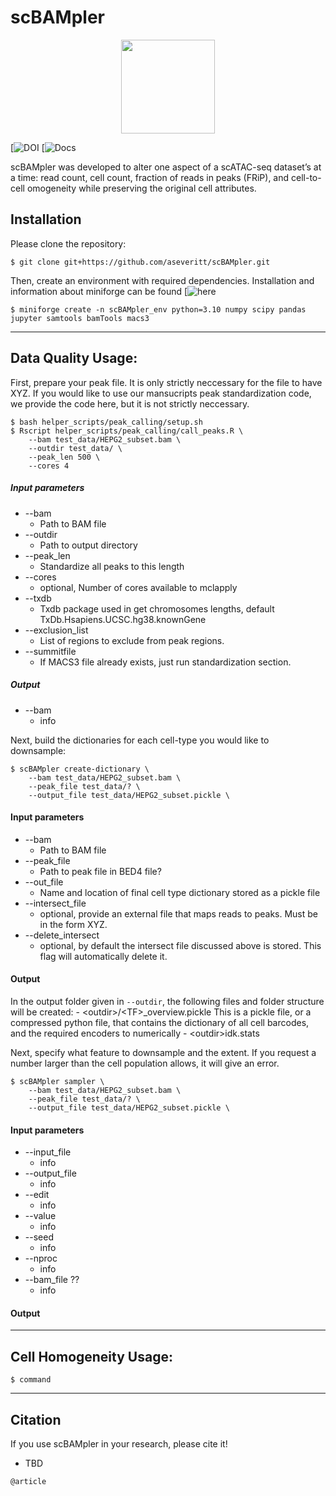 # scBAMpler

<p align ="center">
<img src='https://github.com/aseveritt/scBAMpler/docs/scBAMpler.png' height="150">
</p>

[![DOI](TBD)
[![Docs](TBD)

scBAMpler was developed to alter one aspect of a scATAC-seq dataset’s at a time: read count, cell count, fraction of reads in peaks (FRiP), and cell-to-cell omogeneity while preserving the original cell attributes. 

## Installation

Please clone the repository:

    $ git clone git+https://github.com/aseveritt/scBAMpler.git

Then, create an environment with required dependencies. Installation and information about miniforge can be found [![here](https://github.com/conda-forge/miniforge)

    $ miniforge create -n scBAMpler_env python=3.10 numpy scipy pandas jupyter samtools bamTools macs3


---------------

## Data Quality Usage:

First, prepare your peak file. It is only strictly neccessary for the file to have XYZ. 
If you would like to use our mansucripts peak standardization code, we provide the code here, but it is not strictly neccessary. 
```
$ bash helper_scripts/peak_calling/setup.sh 
$ Rscript helper_scripts/peak_calling/call_peaks.R \
    --bam test_data/HEPG2_subset.bam \
    --outdir test_data/ \
    --peak_len 500 \
    --cores 4
```
##### Input parameters
* --bam
    - Path to BAM file
* --outdir
    - Path to output directory
* --peak_len
    - Standardize all peaks to this length
* --cores
    - optional, Number of cores available to mclapply
* --txdb
    - Txdb package used in get chromosomes lengths, default TxDb.Hsapiens.UCSC.hg38.knownGene
* --exclusion_list
    - List of regions to exclude from peak regions. 
* --summitfile
    - If MACS3 file already exists, just run standardization section. 

##### Output
* --bam
    - info


Next, build the dictionaries for each cell-type you would like to downsample:

```
$ scBAMpler create-dictionary \
    --bam test_data/HEPG2_subset.bam \
    --peak_file test_data/? \
    --output_file test_data/HEPG2_subset.pickle \
```
   
#### Input parameters  
* --bam
    - Path to BAM file
* --peak_file
    - Path to peak file in BED4 file? 
* --out_file
    - Name and location of final cell type dictionary stored as a pickle file
* --intersect_file
    - optional, provide an external file that maps reads to peaks. Must be in the form XYZ. 
* --delete_intersect
    - optional, by default the intersect file discussed above is stored. This flag will automatically delete it. 

#### Output    

In the output folder given in `--outdir`, the following files and folder structure will be created:
    - \<outdir\>/\<TF\>_overview.pickle
      This is a pickle file, or a compressed python file, that contains the dictionary of all cell barcodes, and the required encoders to numerically
    - \<outdir\>idk.stats
    


Next, specify what feature to downsample and the extent. If you request a number larger than the cell population allows, it will give an error. 

```
$ scBAMpler sampler \
    --bam test_data/HEPG2_subset.bam \
    --peak_file test_data/? \
    --output_file test_data/HEPG2_subset.pickle \
```

#### Input parameters  
* --input_file
    - info
* --output_file
    - info
* --edit
    - info
* --value
    - info
* --seed
    - info
* --nproc
    - info
* --bam_file ??
    - info

#### Output 


---------------

## Cell Homogeneity Usage:

    $ command





---------------
## Citation

If you use scBAMpler in your research, please cite it!

- TBD

```
@article
```

